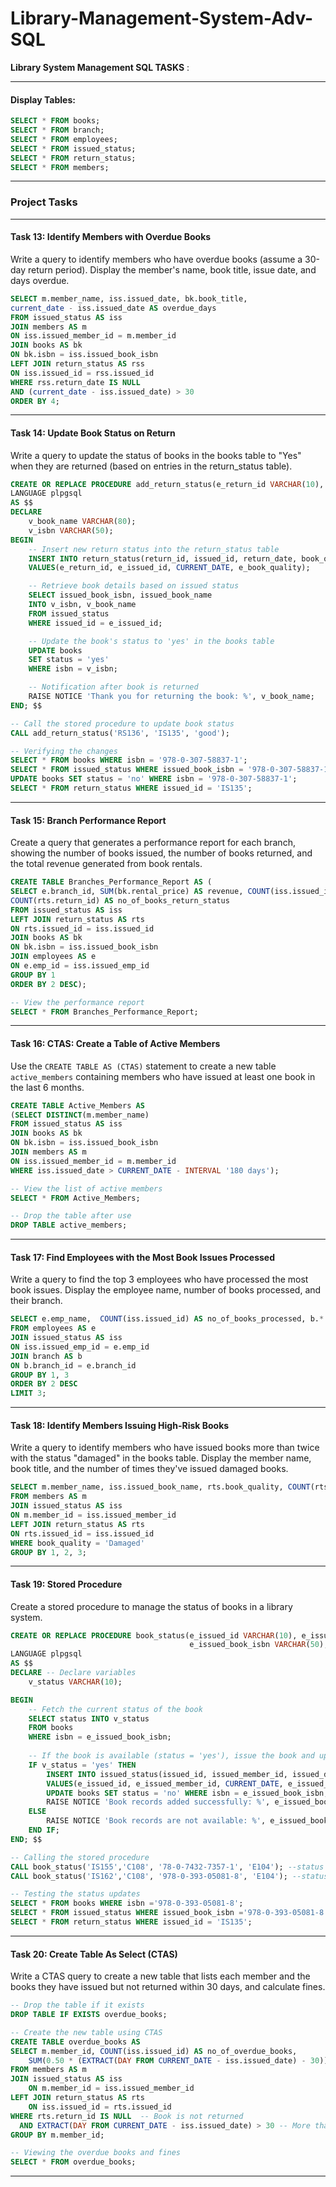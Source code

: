 # Library-Management-System-Adv-SQL



 **Library System Management SQL TASKS** :

---

#### Display Tables:
```sql
SELECT * FROM books;
SELECT * FROM branch;
SELECT * FROM employees;
SELECT * FROM issued_status;
SELECT * FROM return_status;
SELECT * FROM members;
```

---

### Project Tasks

---

#### **Task 13: Identify Members with Overdue Books**
Write a query to identify members who have overdue books (assume a 30-day return period). Display the member's name, book title, issue date, and days overdue.
```sql
SELECT m.member_name, iss.issued_date, bk.book_title,
current_date - iss.issued_date AS overdue_days
FROM issued_status AS iss
JOIN members AS m
ON iss.issued_member_id = m.member_id
JOIN books AS bk
ON bk.isbn = iss.issued_book_isbn
LEFT JOIN return_status AS rss
ON iss.issued_id = rss.issued_id  
WHERE rss.return_date IS NULL
AND (current_date - iss.issued_date) > 30
ORDER BY 4;
```

---

#### **Task 14: Update Book Status on Return**
Write a query to update the status of books in the books table to "Yes" when they are returned (based on entries in the return_status table).
```sql
CREATE OR REPLACE PROCEDURE add_return_status(e_return_id VARCHAR(10), e_issued_id VARCHAR(30),  e_book_quality VARCHAR(15))
LANGUAGE plpgsql
AS $$ 
DECLARE
	v_book_name VARCHAR(80);
	v_isbn VARCHAR(50);
BEGIN
	-- Insert new return status into the return_status table
	INSERT INTO return_status(return_id, issued_id, return_date, book_quality)
	VALUES(e_return_id, e_issued_id, CURRENT_DATE, e_book_quality);

	-- Retrieve book details based on issued status
	SELECT issued_book_isbn, issued_book_name 
	INTO v_isbn, v_book_name  
	FROM issued_status
	WHERE issued_id = e_issued_id;

	-- Update the book's status to 'yes' in the books table
	UPDATE books
	SET status = 'yes'
	WHERE isbn = v_isbn;

	-- Notification after book is returned
	RAISE NOTICE 'Thank you for returning the book: %', v_book_name;
END; $$

-- Call the stored procedure to update book status
CALL add_return_status('RS136', 'IS135', 'good');

-- Verifying the changes
SELECT * FROM books WHERE isbn = '978-0-307-58837-1';
SELECT * FROM issued_status WHERE issued_book_isbn = '978-0-307-58837-1';
UPDATE books SET status = 'no' WHERE isbn = '978-0-307-58837-1';
SELECT * FROM return_status WHERE issued_id = 'IS135';
```

---

#### **Task 15: Branch Performance Report**
Create a query that generates a performance report for each branch, showing the number of books issued, the number of books returned, and the total revenue generated from book rentals.
```sql
CREATE TABLE Branches_Performance_Report AS (
SELECT e.branch_id, SUM(bk.rental_price) AS revenue, COUNT(iss.issued_id) AS no_of_books_issued_status, 
COUNT(rts.return_id) AS no_of_books_return_status
FROM issued_status AS iss
LEFT JOIN return_status AS rts
ON rts.issued_id = iss.issued_id
JOIN books AS bk
ON bk.isbn = iss.issued_book_isbn
JOIN employees AS e
ON e.emp_id = iss.issued_emp_id
GROUP BY 1
ORDER BY 2 DESC);

-- View the performance report
SELECT * FROM Branches_Performance_Report;
```

---

#### **Task 16: CTAS: Create a Table of Active Members**
Use the `CREATE TABLE AS (CTAS)` statement to create a new table `active_members` containing members who have issued at least one book in the last 6 months.
```sql
CREATE TABLE Active_Members AS
(SELECT DISTINCT(m.member_name)
FROM issued_status AS iss
JOIN books AS bk
ON bk.isbn = iss.issued_book_isbn
JOIN members AS m
ON iss.issued_member_id = m.member_id 
WHERE iss.issued_date > CURRENT_DATE - INTERVAL '180 days');

-- View the list of active members
SELECT * FROM Active_Members;

-- Drop the table after use
DROP TABLE active_members;
```

---

#### **Task 17: Find Employees with the Most Book Issues Processed**
Write a query to find the top 3 employees who have processed the most book issues. Display the employee name, number of books processed, and their branch.
```sql
SELECT e.emp_name,  COUNT(iss.issued_id) AS no_of_books_processed, b.*
FROM employees AS e
JOIN issued_status AS iss
ON iss.issued_emp_id = e.emp_id
JOIN branch AS b
ON b.branch_id = e.branch_id
GROUP BY 1, 3
ORDER BY 2 DESC
LIMIT 3;
```

---

#### **Task 18: Identify Members Issuing High-Risk Books**
Write a query to identify members who have issued books more than twice with the status "damaged" in the books table. Display the member name, book title, and the number of times they've issued damaged books.
```sql
SELECT m.member_name, iss.issued_book_name, rts.book_quality, COUNT(rts.book_quality)
FROM members AS m
JOIN issued_status AS iss
ON m.member_id = iss.issued_member_id 
LEFT JOIN return_status AS rts
ON rts.issued_id = iss.issued_id
WHERE book_quality = 'Damaged'
GROUP BY 1, 2, 3;

```

---

#### **Task 19: Stored Procedure**
Create a stored procedure to manage the status of books in a library system.
```sql
CREATE OR REPLACE PROCEDURE book_status(e_issued_id VARCHAR(10), e_issued_member_id VARCHAR(30),
                                        e_issued_book_isbn VARCHAR(50), e_issued_emp_id VARCHAR(10))
LANGUAGE plpgsql
AS $$
DECLARE -- Declare variables
	v_status VARCHAR(10);

BEGIN
	-- Fetch the current status of the book
	SELECT status INTO v_status
	FROM books
	WHERE isbn = e_issued_book_isbn;
	
	-- If the book is available (status = 'yes'), issue the book and update the status
	IF v_status = 'yes' THEN
		INSERT INTO issued_status(issued_id, issued_member_id, issued_date, issued_book_isbn, issued_emp_id)
		VALUES(e_issued_id, e_issued_member_id, CURRENT_DATE, e_issued_book_isbn, e_issued_emp_id);
		UPDATE books SET status = 'no' WHERE isbn = e_issued_book_isbn;
		RAISE NOTICE 'Book records added successfully: %', e_issued_book_isbn;
	ELSE
		RAISE NOTICE 'Book records are not available: %', e_issued_book_isbn;
	END IF;
END; $$

-- Calling the stored procedure
CALL book_status('IS155','C108', '78-0-7432-7357-1', 'E104'); --status is no
CALL book_status('IS162','C108', '978-0-393-05081-8', 'E104'); --status is YES

-- Testing the status updates
SELECT * FROM books WHERE isbn ='978-0-393-05081-8';
SELECT * FROM issued_status WHERE issued_book_isbn ='978-0-393-05081-8';
SELECT * FROM return_status WHERE issued_id = 'IS135';

```

---

#### **Task 20: Create Table As Select (CTAS)**
Write a CTAS query to create a new table that lists each member and the books they have issued but not returned within 30 days, and calculate fines.
```sql
-- Drop the table if it exists
DROP TABLE IF EXISTS overdue_books;

-- Create the new table using CTAS
CREATE TABLE overdue_books AS
SELECT m.member_id, COUNT(iss.issued_id) AS no_of_overdue_books,
    SUM(0.50 * (EXTRACT(DAY FROM CURRENT_DATE - iss.issued_date) - 30)) AS total_fines
FROM members AS m
JOIN issued_status AS iss
    ON m.member_id = iss.issued_member_id
LEFT JOIN return_status AS rts 
    ON iss.issued_id = rts.issued_id
WHERE rts.return_id IS NULL  -- Book is not returned
  AND EXTRACT(DAY FROM CURRENT_DATE - iss.issued_date) > 30 -- More than 30 days have passed
GROUP BY m.member_id;

-- Viewing the overdue books and fines
SELECT * FROM overdue_books;
``` 

---
